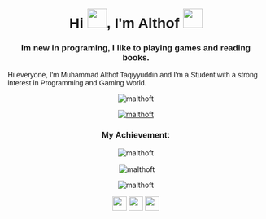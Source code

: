 <h1 align="center" style="font-family: helvetica; font-weight:900;">Hi <img src="https://media.giphy.com/media/hvRJCLFzcasrR4ia7z/giphy.gif" width="38" />, I'm Althof <img src="https://emojis.slackmojis.com/emojis/images/1680554188/65018/cat-roomba-exceptionally-fast.gif?1680554188" width="38" /></h1>
<h3 align="center" style="font-family: helvetica;">Im new in programing, I like to playing games and reading books.</h3>
<p style="font-family:'Gill Sans', 'Gill Sans MT', Calibri, 'Trebuchet MS', sans-serif;">
    Hi everyone, I'm Muhammad Althof Taqiyyuddin and I'm a Student with a strong interest in Programming and Gaming World.
</p>
<p align="center"> <img src="https://komarev.com/ghpvc/?username=malthoft&label=Profile%20views&color=FF79C6&style=flat" alt="malthoft" /> </p>

<p align="center">
    <a href="https://github.com/ryo-ma/github-profile-trophy"><img src="https://github-profile-trophy.vercel.app/?username=malthoft&theme=dracula" alt="malthoft" /></a>
</p>

<h3 align="center" style="font-family: helvetica;">My Achievement:</h3>

<p align="center" align="center"><img src="https://github-readme-stats.vercel.app/api/top-langs?username=malthoft&show_icons=true&theme=dracula&locale=en&layout=compact" alt="malthoft" /></p>

<p align="center">&nbsp;<img align="center" src="https://github-readme-stats.vercel.app/api?username=malthoft&show_icons=true&theme=dracula&locale=en" alt="malthoft" /></p>

<p align="center"><img src="https://github-readme-streak-stats.herokuapp.com/?user=malthoft&theme=github-dark-blue" alt="malthoft" /></p>
<p align="center">
    <a href="https://www.linkedin.com/in/muhammad-althof-taqiyyuddin-6a9815255"><img src="https://emojis.slackmojis.com/emojis/images/1643514111/711/linkedin.png?1643514111" width="28" /></a>
    <a href="https://t.me/"><img src="https://emojis.slackmojis.com/emojis/images/1643514489/4724/telegram.png?1643514489" width="28" /></a>
    <a href="https://www.instagram.com/alt.althof"><img src="https://emojis.slackmojis.com/emojis/images/1643514104/632/instagram.png?1643514104" width="28" /></a>
</p>
</body>
